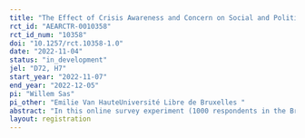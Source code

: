 ```yaml
---
title: "The Effect of Crisis Awareness and Concern on Social and Political Trust"
rct_id: "AEARCTR-0010358"
rct_id_num: "10358"
doi: "10.1257/rct.10358-1.0"
date: "2022-11-04"
status: "in_development"
jel: "D72, H7"
start_year: "2022-11-07"
end_year: "2022-12-05"
pi: "Willem Sas"
pi_other: "Emilie Van HauteUniversité Libre de Bruxelles "
abstract: "In this online survey experiment (1000 respondents in the Brussels Region, from 7/11/2022-5/12/2022) we test the prediction that crisis awareness and concern has an effect on institutional and social trust. We proxy crisis awareness and concern using priming treatment questions related to the ongoing energy crisis. We expect crisis awareness to reduce trust levels across the board. We furthermore expect respondents that are more concerned about the crisis to report lower levels of social trust than institutional trust, and vice versa. The experiment is preceded by a general survey on institutional reform in Brussel, which operationalises the context we are interested in. We have two outcome questions eliciting social and institutional trust, and one behavioural outcome measuring the willingness to participate in citizen panels discussing reform in Brussels, as a proxy for trust. Whether the latter willingness is eventually translated into actual participation, can also be elicited."
layout: registration
---
```



